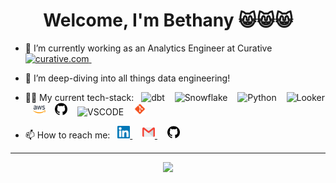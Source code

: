 <h1 align="center"> Welcome, I'm Bethany 😸😸😸 </h1>

- <p>
  🔭  I’m currently working as an Analytics Engineer at Curative &nbsp;
  <a href="https://curative.com/" target="_blank" rel="noopener noreferrer">
    <img alt='curative.com'src="https://user-images.githubusercontent.com/27245530/153483575-122dcd0c-c511-4a72-9f66-3b7198e26a6f.png" width="20px" alt="curative.com">
  </a>
  &nbsp; &nbsp;
  </p>

- 🌱  I’m deep-diving into all things data engineering!

- <p> 👩‍💻  My current tech-stack: <span>&nbsp;
  <img alt='dbt' title='dbt' height="20" src="https://user-images.githubusercontent.com/95442334/213349441-deef5637-d615-4c32-a46b-d705e0c1e3c6.png"> &nbsp;&nbsp;
  <img alt='Snowflake' title='Snowflake' height="20" src="https://user-images.githubusercontent.com/95442334/213349702-8e4f2897-59d8-4c8f-84fe-f720ffb4dac6.png"> &nbsp;&nbsp;
  <img alt='Python' title='Python' height="20" src="https://user-images.githubusercontent.com/95442334/213349789-14dca69c-cde5-44b0-a31a-da6a65bb94c8.png"> &nbsp;&nbsp;
  <img alt='Looker' title='Looker' height="20" src="https://user-images.githubusercontent.com/95442334/213349893-10d1aed5-efbd-4c44-a95c-b1bb34a63b36.png"> &nbsp;&nbsp; 
  <img alt='aws' title='aws' height="20" src="https://github.com/chandan-reddy-k/chandan-reddy-k/blob/master/assets/aws.png"> &nbsp;&nbsp;
  <img alt='GitHub' title='GitHub' height="20" src="https://github.com/chandan-reddy-k/chandan-reddy-k/blob/master/assets/github.svg"> &nbsp;&nbsp;
  <img alt='VSCODE' title='VSCODE' height="20" src="https://user-images.githubusercontent.com/27245530/153488260-9a32c177-802f-4752-95b8-5e53d17424ea.png"> &nbsp;&nbsp;
  <img alt='GIT' title='Git' height="20" src="https://github.com/chandan-reddy-k/chandan-reddy-k/blob/master/assets/git.png"> &nbsp;&nbsp;
  </span>
 </p>

- <p> 
  📫 How to reach me:  &nbsp; 
  <a href="https://www.linkedin.com/in/bethany-weisberg" target="_blank" rel="noopener noreferrer">
    <img src="https://github.com/chandan-reddy-k/chandan-reddy-k/blob/master/assets/linkedin.svg" width="20px"    alt="LinkedIn">
  </a>
  &nbsp; &nbsp;
  <a href="mailto:bweisberg6@gmail.com">
    <img alt='ealt='' mail me!' src="https://github.com/chandan-reddy-k/chandan-reddy-k/blob/master/assets/gmail.svg" width="20px" alt="email">
  </a>
  &nbsp; &nbsp;
  <a href="https://github.com/BethanyWeisberg"><img src="https://github.com/chandan-reddy-k/chandan-reddy-k/blob/master/assets/github.svg" width="20px" alt="mail"></a> &nbsp; &nbsp;
</p> 

----------

<p align="center"> 
  <img src="https://github-readme-stats.vercel.app/api?username=BethanyWeisberg&theme=radical&show_icons=true"/>
</p>
